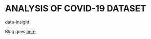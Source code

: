 # ANALYSIS OF COVID-19 DATASET
 data-insight

Blog goes [here](https://www.datainsightonline.com/post/exploratory-data-analysis-for-covid-19-usa-states-dataset)
